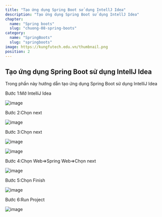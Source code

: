 ```yaml
---
title: "Tạo ứng dụng Spring Boot sử dụng IntellJ Idea"
description: "Tạo ứng dụng Spring Boot sử dụng IntellJ Idea"
chapter:
  name: "Spring boots"
  slug: "chuong-08-spring-boots"
category:
  name: "SpringBoots"
  slug: "springboots"
image: https://kungfutech.edu.vn/thumbnail.png
position: 2
---
```


## Tạo ứng dụng Spring Boot sử dụng IntellJ Idea

Trong phần này hướng dẫn tạo ứng dụng Spring Boot sử dụng IntelliJ Idea

Bước 1:Mở IntelliJ Idea

![image](https://user-images.githubusercontent.com/29374426/179366936-6d2fb3f2-567d-46ac-b97f-93d4700716fe.png)

Bước 2:Chọn next

![image](https://user-images.githubusercontent.com/29374426/179366953-96ad9694-c4e0-4ab9-ac3c-6be9fc4f3fa7.png)

Bước 3:Chọn next

![image](https://user-images.githubusercontent.com/29374426/179366961-670b895a-9f50-4317-b586-8f4e8f44fffb.png)

![image](https://user-images.githubusercontent.com/29374426/179366966-b76e160b-87a6-474f-9237-ea20d0fb0a2e.png)

Bước 4:Chọn Web=>Spring Web=>Chọn next

![image](https://user-images.githubusercontent.com/29374426/179366977-e3981f8d-d8b9-4361-94ea-6df369bc9efc.png)

Bước 5:Chọn Finish

![image](https://user-images.githubusercontent.com/29374426/179366987-1e408f08-5248-4fa2-89d5-97d90fc82d49.png)

Bước 6:Run Project

![image](https://user-images.githubusercontent.com/29374426/179366998-1a80b702-6815-4f0b-825d-a36e583b9c97.png)
